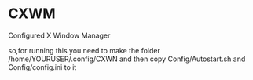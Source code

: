 # CXWM
Configured X Window Manager

so,for running this you need to make the folder /home/YOURUSER/.config/CXWN
and then copy Config/Autostart.sh and Config/config.ini to it